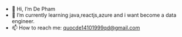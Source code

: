 - 👋 Hi, I’m De Pham
- 🌱 I’m currently learning java,reactjs,azure and i want become a data engineer. 
- 📫 How to reach me: quocde14101999qd@gmail.com


<!---
quocde99/quocde99 is a ✨ special ✨ repository because its `README.md` (this file) appears on your GitHub profile.
You can click the Preview link to take a look at your changes.
--->
